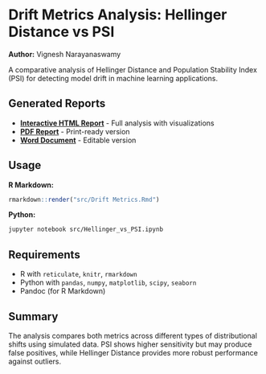 # Drift Metrics Analysis: Hellinger Distance vs PSI

**Author:** Vignesh Narayanaswamy

A comparative analysis of Hellinger Distance and Population Stability Index (PSI) for detecting model drift in machine learning applications.

## Generated Reports

- **[Interactive HTML Report](reports/Drift-Metrics.html)** - Full analysis with visualizations
- **[PDF Report](reports/Drift-Metrics.pdf)** - Print-ready version
- **[Word Document](reports/Drift-Metrics.docx)** - Editable version

## Usage

**R Markdown:**
```r
rmarkdown::render("src/Drift Metrics.Rmd")
```

**Python:**
```bash
jupyter notebook src/Hellinger_vs_PSI.ipynb
```

## Requirements

- R with `reticulate`, `knitr`, `rmarkdown`
- Python with `pandas`, `numpy`, `matplotlib`, `scipy`, `seaborn`
- Pandoc (for R Markdown)

## Summary

The analysis compares both metrics across different types of distributional shifts using simulated data. PSI shows higher sensitivity but may produce false positives, while Hellinger Distance provides more robust performance against outliers.
